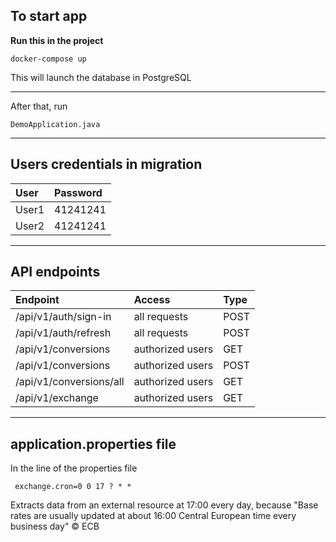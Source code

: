 
## To start app
**Run this in the project**
```
docker-compose up
```
This will launch the database in PostgreSQL
____
After that, run
```
DemoApplication.java
```
____
## Users credentials in migration 
| User | Password |
|:----------------|:----------------|
| User1 | 41241241 |
| User2 | 41241241 |

____
## API endpoints 
| Endpoint | Access | Type|
|:----------------|:----------------|:----------------|
| /api/v1/auth/sign-in | all requests | POST |
| /api/v1/auth/refresh | all requests | POST |
| /api/v1/conversions | authorized users | GET |
| /api/v1/conversions | authorized users | POST |
| /api/v1/conversions/all | authorized users | GET |
| /api/v1/exchange | authorized users  | GET |
____
## application.properties file
In the line of the properties file
```
 exchange.cron=0 0 17 ? * *
 ```
Extracts data from an external resource at 17:00 every day, because
"Base rates are usually updated at about 16:00 Central European time every business day" © ECB
 
